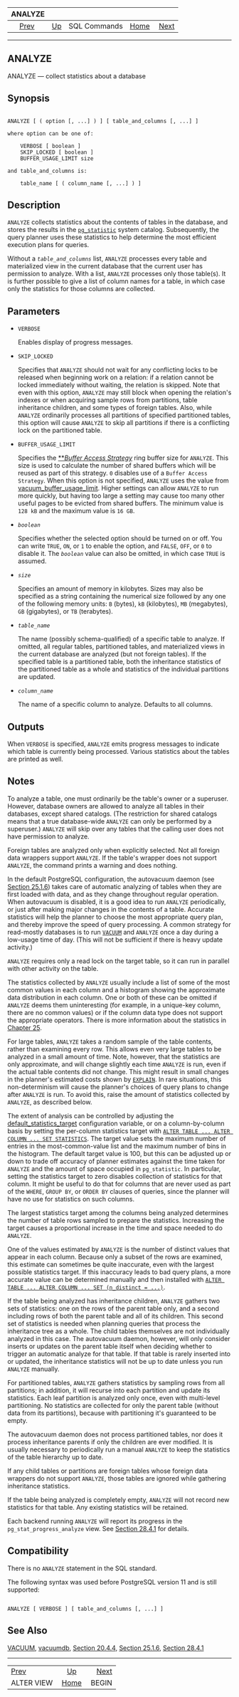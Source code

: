 

|                  ANALYZE                 |                                        |              |                                                       |                                 |
| :--------------------------------------: | :------------------------------------- | :----------: | ----------------------------------------------------: | ------------------------------: |
| [Prev](sql-alterview.html "ALTER VIEW")  | [Up](sql-commands.html "SQL Commands") | SQL Commands | [Home](index.html "PostgreSQL 17devel Documentation") |  [Next](sql-begin.html "BEGIN") |

***

## ANALYZE

ANALYZE — collect statistics about a database

## Synopsis

```

ANALYZE [ ( option [, ...] ) ] [ table_and_columns [, ...] ]

where option can be one of:

    VERBOSE [ boolean ]
    SKIP_LOCKED [ boolean ]
    BUFFER_USAGE_LIMIT size

and table_and_columns is:

    table_name [ ( column_name [, ...] ) ]
```

## Description

`ANALYZE` collects statistics about the contents of tables in the database, and stores the results in the [`pg_statistic`](catalog-pg-statistic.html "53.51. pg_statistic") system catalog. Subsequently, the query planner uses these statistics to help determine the most efficient execution plans for queries.

Without a *`table_and_columns`* list, `ANALYZE` processes every table and materialized view in the current database that the current user has permission to analyze. With a list, `ANALYZE` processes only those table(s). It is further possible to give a list of column names for a table, in which case only the statistics for those columns are collected.

## Parameters

* `VERBOSE`

    Enables display of progress messages.

* `SKIP_LOCKED`

    Specifies that `ANALYZE` should not wait for any conflicting locks to be released when beginning work on a relation: if a relation cannot be locked immediately without waiting, the relation is skipped. Note that even with this option, `ANALYZE` may still block when opening the relation's indexes or when acquiring sample rows from partitions, table inheritance children, and some types of foreign tables. Also, while `ANALYZE` ordinarily processes all partitions of specified partitioned tables, this option will cause `ANALYZE` to skip all partitions if there is a conflicting lock on the partitioned table.

* `BUFFER_USAGE_LIMIT`

    Specifies the [**](glossary.html#GLOSSARY-BUFFER-ACCESS-STRATEGY)*[Buffer Access Strategy](glossary.html#GLOSSARY-BUFFER-ACCESS-STRATEGY "Buffer Access Strategy")* ring buffer size for `ANALYZE`. This size is used to calculate the number of shared buffers which will be reused as part of this strategy. `0` disables use of a `Buffer Access Strategy`. When this option is not specified, `ANALYZE` uses the value from [vacuum\_buffer\_usage\_limit](runtime-config-resource.html#GUC-VACUUM-BUFFER-USAGE-LIMIT). Higher settings can allow `ANALYZE` to run more quickly, but having too large a setting may cause too many other useful pages to be evicted from shared buffers. The minimum value is `128 kB` and the maximum value is `16 GB`.

* *`boolean`*

    Specifies whether the selected option should be turned on or off. You can write `TRUE`, `ON`, or `1` to enable the option, and `FALSE`, `OFF`, or `0` to disable it. The *`boolean`* value can also be omitted, in which case `TRUE` is assumed.

* *`size`*

    Specifies an amount of memory in kilobytes. Sizes may also be specified as a string containing the numerical size followed by any one of the following memory units: `B` (bytes), `kB` (kilobytes), `MB` (megabytes), `GB` (gigabytes), or `TB` (terabytes).

* *`table_name`*

    The name (possibly schema-qualified) of a specific table to analyze. If omitted, all regular tables, partitioned tables, and materialized views in the current database are analyzed (but not foreign tables). If the specified table is a partitioned table, both the inheritance statistics of the partitioned table as a whole and statistics of the individual partitions are updated.

* *`column_name`*

    The name of a specific column to analyze. Defaults to all columns.

## Outputs

When `VERBOSE` is specified, `ANALYZE` emits progress messages to indicate which table is currently being processed. Various statistics about the tables are printed as well.

## Notes

To analyze a table, one must ordinarily be the table's owner or a superuser. However, database owners are allowed to analyze all tables in their databases, except shared catalogs. (The restriction for shared catalogs means that a true database-wide `ANALYZE` can only be performed by a superuser.) `ANALYZE` will skip over any tables that the calling user does not have permission to analyze.

Foreign tables are analyzed only when explicitly selected. Not all foreign data wrappers support `ANALYZE`. If the table's wrapper does not support `ANALYZE`, the command prints a warning and does nothing.

In the default PostgreSQL configuration, the autovacuum daemon (see [Section 25.1.6](routine-vacuuming.html#AUTOVACUUM "25.1.6. The Autovacuum Daemon")) takes care of automatic analyzing of tables when they are first loaded with data, and as they change throughout regular operation. When autovacuum is disabled, it is a good idea to run `ANALYZE` periodically, or just after making major changes in the contents of a table. Accurate statistics will help the planner to choose the most appropriate query plan, and thereby improve the speed of query processing. A common strategy for read-mostly databases is to run [`VACUUM`](sql-vacuum.html "VACUUM") and `ANALYZE` once a day during a low-usage time of day. (This will not be sufficient if there is heavy update activity.)

`ANALYZE` requires only a read lock on the target table, so it can run in parallel with other activity on the table.

The statistics collected by `ANALYZE` usually include a list of some of the most common values in each column and a histogram showing the approximate data distribution in each column. One or both of these can be omitted if `ANALYZE` deems them uninteresting (for example, in a unique-key column, there are no common values) or if the column data type does not support the appropriate operators. There is more information about the statistics in [Chapter 25](maintenance.html "Chapter 25. Routine Database Maintenance Tasks").

For large tables, `ANALYZE` takes a random sample of the table contents, rather than examining every row. This allows even very large tables to be analyzed in a small amount of time. Note, however, that the statistics are only approximate, and will change slightly each time `ANALYZE` is run, even if the actual table contents did not change. This might result in small changes in the planner's estimated costs shown by [`EXPLAIN`](sql-explain.html "EXPLAIN"). In rare situations, this non-determinism will cause the planner's choices of query plans to change after `ANALYZE` is run. To avoid this, raise the amount of statistics collected by `ANALYZE`, as described below.

The extent of analysis can be controlled by adjusting the [default\_statistics\_target](runtime-config-query.html#GUC-DEFAULT-STATISTICS-TARGET) configuration variable, or on a column-by-column basis by setting the per-column statistics target with [`ALTER TABLE ... ALTER COLUMN ... SET STATISTICS`](sql-altertable.html "ALTER TABLE"). The target value sets the maximum number of entries in the most-common-value list and the maximum number of bins in the histogram. The default target value is 100, but this can be adjusted up or down to trade off accuracy of planner estimates against the time taken for `ANALYZE` and the amount of space occupied in `pg_statistic`. In particular, setting the statistics target to zero disables collection of statistics for that column. It might be useful to do that for columns that are never used as part of the `WHERE`, `GROUP BY`, or `ORDER BY` clauses of queries, since the planner will have no use for statistics on such columns.

The largest statistics target among the columns being analyzed determines the number of table rows sampled to prepare the statistics. Increasing the target causes a proportional increase in the time and space needed to do `ANALYZE`.

One of the values estimated by `ANALYZE` is the number of distinct values that appear in each column. Because only a subset of the rows are examined, this estimate can sometimes be quite inaccurate, even with the largest possible statistics target. If this inaccuracy leads to bad query plans, a more accurate value can be determined manually and then installed with [`ALTER TABLE ... ALTER COLUMN ... SET (n_distinct = ...)`](sql-altertable.html "ALTER TABLE").

If the table being analyzed has inheritance children, `ANALYZE` gathers two sets of statistics: one on the rows of the parent table only, and a second including rows of both the parent table and all of its children. This second set of statistics is needed when planning queries that process the inheritance tree as a whole. The child tables themselves are not individually analyzed in this case. The autovacuum daemon, however, will only consider inserts or updates on the parent table itself when deciding whether to trigger an automatic analyze for that table. If that table is rarely inserted into or updated, the inheritance statistics will not be up to date unless you run `ANALYZE` manually.

For partitioned tables, `ANALYZE` gathers statistics by sampling rows from all partitions; in addition, it will recurse into each partition and update its statistics. Each leaf partition is analyzed only once, even with multi-level partitioning. No statistics are collected for only the parent table (without data from its partitions), because with partitioning it's guaranteed to be empty.

The autovacuum daemon does not process partitioned tables, nor does it process inheritance parents if only the children are ever modified. It is usually necessary to periodically run a manual `ANALYZE` to keep the statistics of the table hierarchy up to date.

If any child tables or partitions are foreign tables whose foreign data wrappers do not support `ANALYZE`, those tables are ignored while gathering inheritance statistics.

If the table being analyzed is completely empty, `ANALYZE` will not record new statistics for that table. Any existing statistics will be retained.

Each backend running `ANALYZE` will report its progress in the `pg_stat_progress_analyze` view. See [Section 28.4.1](progress-reporting.html#ANALYZE-PROGRESS-REPORTING "28.4.1. ANALYZE Progress Reporting") for details.

## Compatibility

There is no `ANALYZE` statement in the SQL standard.

The following syntax was used before PostgreSQL version 11 and is still supported:

```

ANALYZE [ VERBOSE ] [ table_and_columns [, ...] ]
```

## See Also

[VACUUM](sql-vacuum.html "VACUUM"), [vacuumdb](app-vacuumdb.html "vacuumdb"), [Section 20.4.4](runtime-config-resource.html#RUNTIME-CONFIG-RESOURCE-VACUUM-COST "20.4.4. Cost-based Vacuum Delay"), [Section 25.1.6](routine-vacuuming.html#AUTOVACUUM "25.1.6. The Autovacuum Daemon"), [Section 28.4.1](progress-reporting.html#ANALYZE-PROGRESS-REPORTING "28.4.1. ANALYZE Progress Reporting")

***

|                                          |                                                       |                                 |
| :--------------------------------------- | :---------------------------------------------------: | ------------------------------: |
| [Prev](sql-alterview.html "ALTER VIEW")  |         [Up](sql-commands.html "SQL Commands")        |  [Next](sql-begin.html "BEGIN") |
| ALTER VIEW                               | [Home](index.html "PostgreSQL 17devel Documentation") |                           BEGIN |
